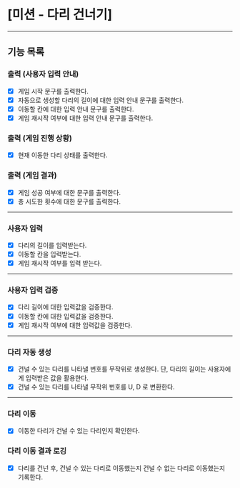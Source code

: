 # [미션 - 다리 건너기]

---

## 기능 목록


### 출력 (사용자 입력 안내)

- [x] 게임 시작 문구를 출력한다.
- [x] 자동으로 생성할 다리의 길이에 대한 입력 안내 문구를 출력한다.
- [x] 이동할 칸에 대한 입력 안내 문구를 출력한다.
- [x] 게임 재시작 여부에 대한 입력 안내 문구를 출력한다.

### 출력 (게임 진행 상황)
- [x] 현재 이동한 다리 상태를 출력한다.

### 출력 (게임 결과)
- [x] 게임 성공 여부에 대한 문구를 출력한다.
- [x] 총 시도한 횟수에 대한 문구를 출력한다.

---

### 사용자 입력

- [x] 다리의 길이를 입력받는다.
- [x] 이동할 칸을 입력받는다.
- [x] 게임 재시작 여부를 입력 받는다.

---

### 사용자 입력 검증

- [x] 다리 길이에 대한 입력값을 검증한다.
- [x] 이동할 칸에 대한 입력값을 검증한다.
- [x] 게임 재시작 여부에 대한 입력값을 검증한다.

---

### 다리 자동 생성

- [x] 건널 수 있는 다리를 나타낼 번호를 무작위로 생성한다. 단, 다리의 길이는 사용자에게 입력받은 값을 활용한다.
- [x] 건널 수 있는 다리를 나타낼 무작위 번호를 U, D 로 변환한다.

---

### 다리 이동

- [x] 이동한 다리가 건널 수 있는 다리인지 확인한다.

### 다리 이동 결과 로깅

- [x] 다리를 건넌 후, 건널 수 있는 다리로 이동했는지 건널 수 없는 다리로 이동했는지 기록한다. 